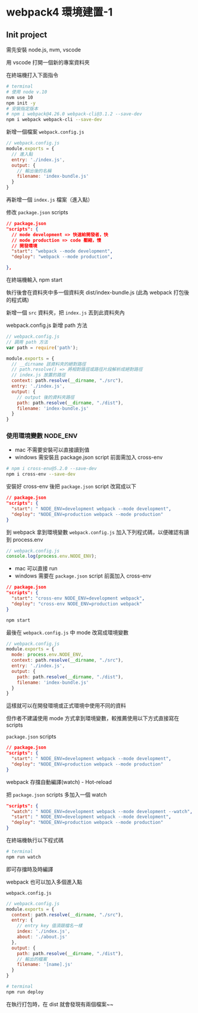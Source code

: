 # webpack4 環境建置-1

## Init project

需先安裝 node.js, nvm, vscode

用 vscode 打開一個新的專案資料夾

在終端機打入下面指令

```sh
# terminal
# 使用 node v.10
nvm use 10
npm init -y
# 安裝指定版本
# npm i webpack@4.26.0 webpack-cli@3.1.2 --save-dev
npm i webpack webpack-cli --save-dev
```

新增一個檔案 `webpack.config.js`

```js
// webpack.config.js
module.exports = {
  // 進入點
  entry: './index.js',
  output: {
    // 輸出後的名稱
    filename: 'index-bundle.js'
  }
}
```

再新增一個 `index.js` 檔案（進入點）

修改 `package.json` scripts

```json
// package.json
"scripts": {
  // mode development => 快速給開發者，快
  // mode production => code 壓縮，慢
  // 開發環境
  "start": "webpack --mode development",
  "deploy": "webpack --mode production",

},
```

在終端機輸入 npm start

執行後會在資料夾中多一個資料夾 dist/index-bundle.js (此為 webpack 打包後的程式碼)

新增一個 `src` 資料夾，把 `index.js` 丟到此資料夾內

webpack.config.js 新增 path 方法

```js
// webpack.config.js
// 調用 path 方法
var path = require('path');

module.exports = {
  // __dirname 該資料夾的絕對路徑
  // path.resolve() => 將相對路徑或路徑片段解析成絕對路徑
  // index.js 放置的路徑
  context: path.resolve(__dirname, "./src"),
  entry: './index.js',
  output: {
    // output 後的資料夾路徑
    path: path.resolve(__dirname, "./dist"),
    filename: 'index-bundle.js'
  }
}
```

### 使用環境變數 NODE_ENV

+ mac 不需要安裝可以直接讀到值
+ windows 需安裝且 package.json script 前面需加入 cross-env

```sh
# npm i cross-env@5.2.0 --save-dev
npm i cross-env --save-dev
```

安裝好 cross-env 後把 `package.json` script 改寫成以下

```json
// package.json
"scripts": {
  "start": " NODE_ENV=development webpack --mode development",
  "deploy": "NODE_ENV=production webpack --mode production"
}
```

到 webpack 拿到環境變數 `webpack.config.js` 加入下列程式碼，以便確認有讀到 process.env
```js
// webpack.config.js
console.log(process.env.NODE_ENV);
```

+  mac 可以直接 run
+  windows 需要在 `package.json` script 前面加入 cross-env

```json
// package.json
"scripts": {
  "start": "cross-env NODE_ENV=development webpack",
  "deploy": "cross-env NODE_ENV=production webpack"
}
```

```sh
npm start
```

最後在 `webpack.config.js` 中 mode 改寫成環境變數

```js
// webpack.config.js
module.exports = {
  mode: process.env.NODE_ENV,
  context: path.resolve(__dirname, "./src"),
  entry: './index.js',
  output: {
    path: path.resolve(__dirname, "./dist"),
    filename: 'index-bundle.js'
  }
}
```

這樣就可以在開發環境或正式環境中使用不同的資料

但作者不建議使用 mode 方式拿到環境變數，較推薦使用以下方式直接寫在 scripts

`package.json` scripts

```json
// package.json
"scripts": {
  "start": " NODE_ENV=development webpack --mode development",
  "deploy": "NODE_ENV=production webpack --mode production"
}
```

webpack 存擋自動編譯(watch) - Hot-reload

把 `package.json` scripts 多加入一個 watch

```json
"scripts": {
  "watch": " NODE_ENV=development webpack --mode development --watch",
  "start": " NODE_ENV=development webpack --mode development",
  "deploy": "NODE_ENV=production webpack --mode production"
}
```

在終端機執行以下程式碼 

```sh
# terminal
npm run watch
```

即可存擋時及時編譯

webpack 也可以加入多個進入點

`webpack.config.js`

```js
// webpack.config.js
module.exports = {
  context: path.resolve(__dirname, "./src"),
  entry: {
    // entry key 值須跟檔名一樣
    index: './index.js',
    about: './about.js'
  },
  output: {
    path: path.resolve(__dirname, "./dist"),
    // 輸出的檔案
    filename: '[name].js'
  }
}
```

```sh
# terminal
npm run deploy
```

在執行打包時，在 dist 就會發現有兩個檔案~~
